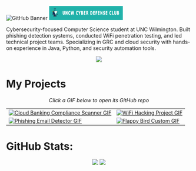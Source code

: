 <img src="banner-animation.gif" alt="GitHub Banner" />

<a href="https://github.com/Taylorwaldo/uncw-cyber-readme-badge">
  <img width="200" height="38" alt="UNCW Cyber Defense Club" src="https://raw.githubusercontent.com/Taylorwaldo/uncw-cyber-readme-badge/main/assets/UNCW-Cyber-defense-badge-(2).png" />
</a>


Cybersecurity-focused Computer Science student at UNC Wilmington. Built phishing detection systems, conducted WiFi penetration testing, and led technical project teams. Specializing in GRC and cloud security with hands-on experience in Java, Python, and security automation tools.


<!-- [![My Skills](https://skillicons.dev/icons?i=py,bash,kali,git,java)](https://skillicons.dev) -->

<p align="center">
  <a href="https://skillicons.dev">
    <img src="https://skillicons.dev/icons?i=py,bash,kali,git,java,ubuntu" />
  </a>
</p>

<!-- 
[![My Skills](https://skillicons.dev/icons?i=py,bash,postgres,react,aws,github,ai,kali,php,nodejs,ai,nextjs,express)](https://skillicons.dev)

![Alt text](<https://img.shields.io/badge/CompTIA-C8202F.svg?style=for-the-badge&logo=CompTIA&logoColor=white>)
-->

# My Projects

<p align="center"><em>Click a GIF below to open its GitHub repo</em></p>

<table align="center">
  <tr>
    <td>
      <a href="https://github.com/Taylorwaldo/cloud-banking-compliance-scanner">
        <img src="https://github.com/user-attachments/assets/1079225e-ed6c-4400-8e5e-1425ea3f6d20" alt="Cloud Banking Compliance Scanner GIF" width="350" height="175" />
      </a>
    </td>
    <td>
      <a href="https://github.com/Taylorwaldo/WifiHackingProject">
        <img src="https://github.com/user-attachments/assets/0d6aaff9-92cd-4bcd-8585-66be8b1fcf7c" alt="WiFi Hacking Project GIF" width="350" height="175" />
      </a>
    </td>
  </tr>
  <tr>
    <td>
      <a href="https://github.com/Taylorwaldo/PhishingEmailDetector">
        <img src="https://github.com/user-attachments/assets/97e8a7cd-3621-43fb-b2a8-debb6ff58a34" alt="Phishing Email Detector GIF" width="350" height="175" />
      </a>
    </td>
    <td>
      <a href="https://github.com/Taylorwaldo/UNCWflappybird-custom">
        <img src="https://github.com/user-attachments/assets/af4300a2-03c4-4620-ad91-519e2a184470" alt="Flappy Bird Custom GIF" width="350" height="175" />
      </a>
    </td>
  </tr>
</table>



# GitHub Stats:

<div align="center">

![](https://nirzak-streak-stats.vercel.app/?user=Taylorwaldo&theme=transparent&hide_border=false)
![](https://github-readme-stats.vercel.app/api/top-langs/?username=Taylorwaldo&theme=transparent&hide_border=false&include_all_commits=false&count_private=false&layout=compact)

</div>
